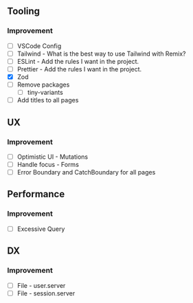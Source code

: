 ## Tooling

### Improvement

- [ ] VSCode Config
- [ ] Tailwind - What is the best way to use Tailwind with Remix?
- [ ] ESLint - Add the rules I want in the project.
- [ ] Prettier - Add the rules I want in the project.
- [x] Zod
- [ ] Remove packages
  - [ ] tiny-variants
- [ ] Add titles to all pages

## UX

### Improvement

- [ ] Optimistic UI - Mutations
- [ ] Handle focus - Forms
- [ ] Error Boundary and CatchBoundary for all pages

## Performance

### Improvement

- [ ] Excessive Query

## DX

### Improvement

- [ ] File - user.server
- [ ] File - session.server
